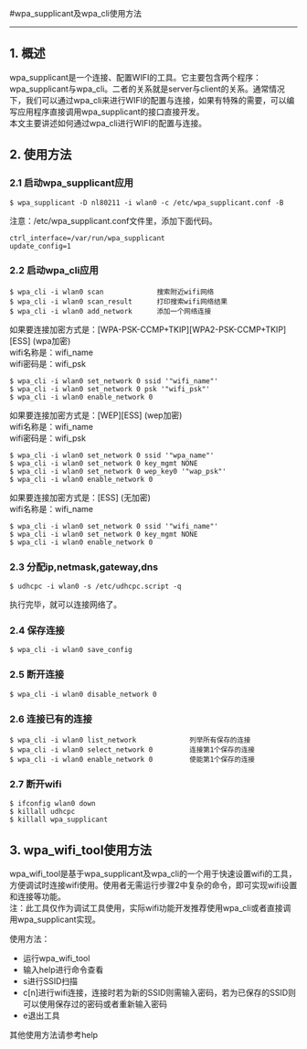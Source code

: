 #wpa\_supplicant及wpa\_cli使用方法

----------

## 1. 概述
wpa\_supplicant是一个连接、配置WIFI的工具。它主要包含两个程序：wpa\_supplicant与wpa\_cli。二者的关系就是server与client的关系。通常情况下，我们可以通过wpa\_cli来进行WIFI的配置与连接，如果有特殊的需要，可以编写应用程序直接调用wpa\_supplicant的接口直接开发。  
本文主要讲述如何通过wpa\_cli进行WIFI的配置与连接。

## 2. 使用方法
### 2.1 启动wpa_supplicant应用

    $ wpa_supplicant -D nl80211 -i wlan0 -c /etc/wpa_supplicant.conf -B

注意：/etc/wpa\_supplicant.conf文件里，添加下面代码。

    ctrl_interface=/var/run/wpa_supplicant
    update_config=1

### 2.2 启动wpa_cli应用

    $ wpa_cli -i wlan0 scan             搜索附近wifi网络
    $ wpa_cli -i wlan0 scan_result      打印搜索wifi网络结果
    $ wpa_cli -i wlan0 add_network      添加一个网络连接

如果要连接加密方式是：[WPA-PSK-CCMP+TKIP][WPA2-PSK-CCMP+TKIP][ESS] (wpa加密)  
wifi名称是：wifi\_name  
wifi密码是：wifi\_psk  

    $ wpa_cli -i wlan0 set_network 0 ssid '"wifi_name"'
    $ wpa_cli -i wlan0 set_network 0 psk '"wifi_psk"'
    $ wpa_cli -i wlan0 enable_network 0

如果要连接加密方式是：[WEP][ESS] (wep加密)  
wifi名称是：wifi\_name  
wifi密码是：wifi\_psk  

    $ wpa_cli -i wlan0 set_network 0 ssid '"wpa_name"'
    $ wpa_cli -i wlan0 set_network 0 key_mgmt NONE
    $ wpa_cli -i wlan0 set_network 0 wep_key0 '"wap_psk"'
    $ wpa_cli -i wlan0 enable_network 0

如果要连接加密方式是：[ESS] (无加密)  
wifi名称是：wifi\_name

    $ wpa_cli -i wlan0 set_network 0 ssid '"wifi_name"'
    $ wpa_cli -i wlan0 set_network 0 key_mgmt NONE
    $ wpa_cli -i wlan0 enable_network 0

### 2.3 分配ip,netmask,gateway,dns

    $ udhcpc -i wlan0 -s /etc/udhcpc.script -q

执行完毕，就可以连接网络了。

### 2.4 保存连接

    $ wpa_cli -i wlan0 save_config

### 2.5 断开连接

    $ wpa_cli -i wlan0 disable_network 0

### 2.6 连接已有的连接

    $ wpa_cli -i wlan0 list_network             列举所有保存的连接
    $ wpa_cli -i wlan0 select_network 0         连接第1个保存的连接
    $ wpa_cli -i wlan0 enable_network 0         使能第1个保存的连接

### 2.7 断开wifi

    $ ifconfig wlan0 down
    $ killall udhcpc
    $ killall wpa_supplicant

## 3. wpa\_wifi\_tool使用方法

wpa\_wifi\_tool是基于wpa\_supplicant及wpa_cli的一个用于快速设置wifi的工具，方便调试时连接wifi使用。使用者无需运行步骤2中复杂的命令，即可实现wifi设置和连接等功能。  
注：此工具仅作为调试工具使用，实际wifi功能开发推荐使用wpa\_cli或者直接调用wpa\_supplicant实现。

使用方法：

* 运行wpa\_wifi\_tool
* 输入help进行命令查看
* s进行SSID扫描
* c[n]进行wifi连接，连接时若为新的SSID则需输入密码，若为已保存的SSID则可以使用保存过的密码或者重新输入密码
* e退出工具

其他使用方法请参考help